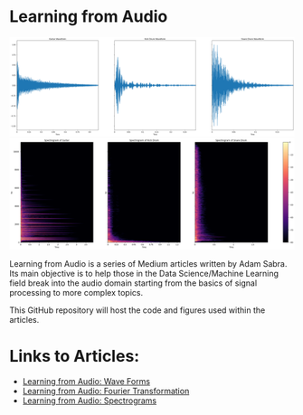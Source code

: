 # Learning from Audio
![image](images/ft1.png)
![image](images/3spec.png)

Learning from Audio is a series of Medium articles written by Adam Sabra. Its main objective is to help those in the Data Science/Machine Learning field break into the audio domain starting from the basics of signal processing to more complex topics.

This GitHub repository will host the code and figures used within the articles.

# Links to Articles:
- [Learning from Audio: Wave Forms](https://towardsdatascience.com/learning-from-audio-wave-forms-46fc6f87e016#60b2-e67809770e17)
- [Learning from Audio: Fourier Transformation](https://towardsdatascience.com/learning-from-audio-fourier-transformations-f000124675ee)
- [Learning from Audio: Spectrograms](https://towardsdatascience.com/learning-from-audio-spectrograms-37df29dba98c)
